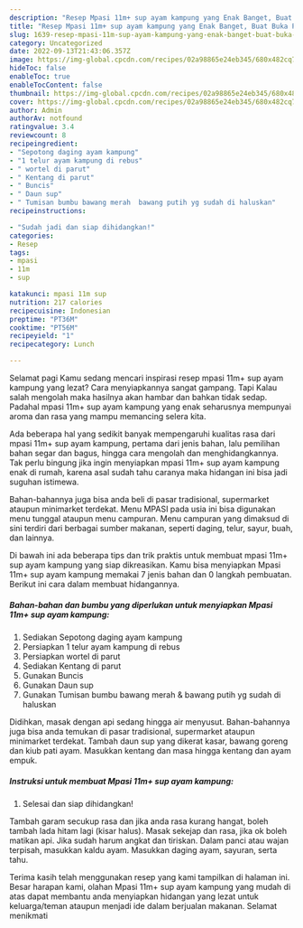 ```yaml
---
description: "Resep Mpasi 11m+ sup ayam kampung yang Enak Banget, Buat Buka Puasa Lezat Sekali"
title: "Resep Mpasi 11m+ sup ayam kampung yang Enak Banget, Buat Buka Puasa Lezat Sekali"
slug: 1639-resep-mpasi-11m-sup-ayam-kampung-yang-enak-banget-buat-buka-puasa-lezat-sekali
category: Uncategorized
date: 2022-09-13T21:43:06.357Z
image: https://img-global.cpcdn.com/recipes/02a98865e24eb345/680x482cq70/mpasi-11m-sup-ayam-kampung-foto-resep-utama.jpg
hideToc: false
enableToc: true
enableTocContent: false
thumbnail: https://img-global.cpcdn.com/recipes/02a98865e24eb345/680x482cq70/mpasi-11m-sup-ayam-kampung-foto-resep-utama.jpg
cover: https://img-global.cpcdn.com/recipes/02a98865e24eb345/680x482cq70/mpasi-11m-sup-ayam-kampung-foto-resep-utama.jpg
author: Admin
authorAv: notfound
ratingvalue: 3.4
reviewcount: 8
recipeingredient:
- "Sepotong daging ayam kampung"
- "1 telur ayam kampung di rebus"
- " wortel di parut"
- " Kentang di parut"
- " Buncis"
- " Daun sup"
- " Tumisan bumbu bawang merah  bawang putih yg sudah di haluskan"
recipeinstructions:

- "Sudah jadi dan siap dihidangkan!"
categories:
- Resep
tags:
- mpasi
- 11m
- sup

katakunci: mpasi 11m sup 
nutrition: 217 calories
recipecuisine: Indonesian
preptime: "PT36M"
cooktime: "PT56M"
recipeyield: "1"
recipecategory: Lunch

---
```



Selamat pagi Kamu sedang mencari inspirasi resep mpasi 11m+ sup ayam kampung yang lezat? Cara menyiapkannya sangat gampang. Tapi Kalau salah mengolah maka hasilnya akan hambar dan bahkan tidak sedap. Padahal mpasi 11m+ sup ayam kampung yang enak seharusnya mempunyai aroma dan rasa yang mampu memancing selera kita.


Ada beberapa hal yang sedikit banyak mempengaruhi kualitas rasa dari mpasi 11m+ sup ayam kampung, pertama dari jenis bahan, lalu pemilihan bahan segar dan bagus, hingga cara mengolah dan menghidangkannya. Tak perlu bingung jika ingin menyiapkan mpasi 11m+ sup ayam kampung enak di rumah, karena asal sudah tahu caranya maka hidangan ini bisa jadi suguhan istimewa.

Bahan-bahannya juga bisa anda beli di pasar tradisional, supermarket ataupun minimarket terdekat. Menu MPASI pada usia ini bisa digunakan menu tunggal ataupun menu campuran. Menu campuran yang dimaksud di sini terdiri dari berbagai sumber makanan, seperti daging, telur, sayur, buah, dan lainnya.


Di bawah ini ada beberapa tips dan trik praktis untuk membuat mpasi 11m+ sup ayam kampung yang siap dikreasikan. Kamu bisa menyiapkan Mpasi 11m+ sup ayam kampung memakai 7 jenis bahan dan 0 langkah pembuatan. Berikut ini cara dalam membuat hidangannya.

<!--inarticleads1-->

##### Bahan-bahan dan bumbu yang diperlukan untuk menyiapkan Mpasi 11m+ sup ayam kampung:

1. Sediakan Sepotong daging ayam kampung
1. Persiapkan 1 telur ayam kampung di rebus
1. Persiapkan  wortel di parut
1. Sediakan  Kentang di parut
1. Gunakan  Buncis
1. Gunakan  Daun sup
1. Gunakan  Tumisan bumbu bawang merah &amp; bawang putih yg sudah di haluskan


Didihkan, masak dengan api sedang hingga air menyusut. Bahan-bahannya juga bisa anda temukan di pasar tradisional, supermarket ataupun minimarket terdekat. Tambah daun sup yang dikerat kasar, bawang goreng dan kiub pati ayam. Masukkan kentang dan masa hingga kentang dan ayam empuk. 

<!--inarticleads2-->

##### Instruksi untuk membuat Mpasi 11m+ sup ayam kampung:


1. Selesai dan siap dihidangkan!

Tambah garam secukup rasa dan jika anda rasa kurang hangat, boleh tambah lada hitam lagi (kisar halus). Masak sekejap dan rasa, jika ok boleh matikan api. Jika sudah harum angkat dan tiriskan. Dalam panci atau wajan terpisah, masukkan kaldu ayam. Masukkan daging ayam, sayuran, serta tahu. 

Terima kasih telah menggunakan resep yang kami tampilkan di halaman ini. Besar harapan kami, olahan Mpasi 11m+ sup ayam kampung yang mudah di atas dapat membantu anda menyiapkan hidangan yang lezat untuk keluarga/teman ataupun menjadi ide dalam berjualan makanan. Selamat menikmati
